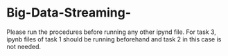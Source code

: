 # Big-Data-Streaming-

Please run the procedures before running any other ipynd file. For task 3, ipynb files of task 1 should be running beforehand and task 2 in this case is not needed. 
